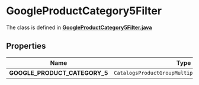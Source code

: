 

# GoogleProductCategory5Filter

The class is defined in **[GoogleProductCategory5Filter.java](../../src/main/java/org/openapitools/model/GoogleProductCategory5Filter.java)**

## Properties

Name | Type | Description | Notes
------------ | ------------- | ------------- | -------------
**GOOGLE_PRODUCT_CATEGORY_5** | `CatalogsProductGroupMultipleStringListCriteria` |  | 



